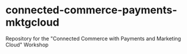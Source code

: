 # connected-commerce-payments-mktgcloud
Repository for the "Connected Commerce with Payments and Marketing Cloud" Workshop
